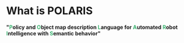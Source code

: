 # What is POLARIS  
__"<font color="MediumSeaGreen">P</font>olicy and <font color="MediumSeaGreen">O</font>bject map description
<font color="MediumSeaGreen">L</font>anguage for <font color="MediumSeaGreen">A</font>utomated
<font color="MediumSeaGreen">R</font>obot <font color="MediumSeaGreen">I</font>ntelligence with
<font color="MediumSeaGreen">S</font>emantic behavior"__  